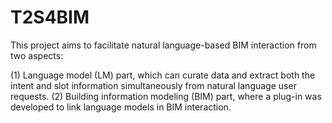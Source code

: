 # T2S4BIM

This project aims to facilitate natural language-based BIM interaction from two aspects:

(1) Language model (LM) part, which can curate data and extract both the intent and slot information simultaneously from natural language user requests.
(2) Building information modeling (BIM) part, where a plug-in was developed to link language models in BIM interaction.
